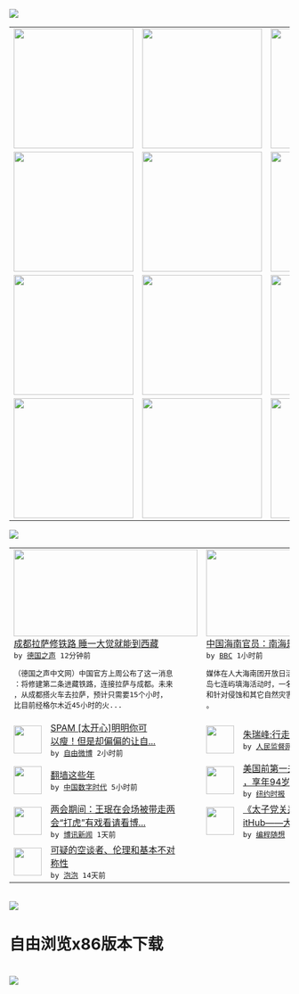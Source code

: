 

<a href="https://github.com/greatfire/z/raw/master/FreeBrowser.apk"><img src="https://raw.githubusercontent.com/greatfire/wiki/master/x/header.png" /></a><table><tr><td width="262" align="center" valign="center"><a href="https://github.com/greatfire/wiki/wiki/nyt" title="纽约时报中文网 国际纵览"><img src="https://raw.githubusercontent.com/greatfire/wiki/master/x/nyt_flag.png" width="215"/></a></td><td width="262" align="center" valign="center"><a href="https://github.com/greatfire/wiki/wiki/dw" title=""><img src="https://raw.githubusercontent.com/greatfire/wiki/master/x/dw_flag.png" width="215"/></a></td><td width="262" align="center" valign="center"><a href="https://github.com/greatfire/wiki/wiki/rmjd" title=""><img src="https://raw.githubusercontent.com/greatfire/wiki/master/x/rmjd_flag.png" width="215"/></a></td></tr><tr><td width="262" align="center" valign="center"><a href="https://github.com/paopaonetizen/website" title="泡泡 - 未经审查的互联网信息"><img src="https://raw.githubusercontent.com/greatfire/wiki/master/x/pp_flag.png" width="215"/></a></td><td width="262" align="center" valign="center"><a href="https://github.com/getlantern/mirror" title="以及自由微博和GreatFire.org官方中文论坛"><img src="https://raw.githubusercontent.com/greatfire/wiki/master/x/lantern_flag.png" width="215"/></a></td><td width="262" align="center" valign="center"><a href="https://github.com/cdtmirrors/m/" title=""><img src="https://raw.githubusercontent.com/greatfire/wiki/master/x/cdt_flag.png" width="215"/></a></td></tr><tr><td width="262" align="center" valign="center"><a href="https://github.com/program-think/blog" title="编程随想的博客"><img src="https://raw.githubusercontent.com/greatfire/wiki/master/x/pt_flag.png" width="215"/></a></td><td width="262" align="center" valign="center"><a href="https://github.com/greatfire/wiki/wiki/bbc" title=""><img src="https://raw.githubusercontent.com/greatfire/wiki/master/x/bbc_flag.png" width="215"/></a></td><td width="262" align="center" valign="center"><a href="https://github.com/freeweibo/s" title="自由微博 - 匿名和不受屏蔽的新浪微博搜索"><img src="https://raw.githubusercontent.com/greatfire/wiki/master/x/fw_flag.png" width="215"/></a></td></tr><tr><td width="262" align="center" valign="center"><a href="https://github.com/greatfire/wiki/wiki/google" title=""><img src="https://raw.githubusercontent.com/greatfire/wiki/master/x/google_flag.png" width="215"/></a></td><td width="262" align="center" valign="center"><a href="https://github.com/bxnews/boxun" title=""><img src="https://raw.githubusercontent.com/greatfire/wiki/master/x/bx_flag.png" width="215"/></a></td><td width="262" align="center" valign="center"><a href="https://github.com/greatfire/wiki/wiki/open-source" title="欢迎访问GreatFire.org开发者项目网站"><img src="https://raw.githubusercontent.com/greatfire/wiki/master/x/open-source_flag.png" width="215"/></a></td></tr></table><img src="https://raw.githubusercontent.com/greatfire/wiki/master/x/newsfeed text.png" /><table cols="4"><tr><td colspan="2" width="380"><a href="http://dw.com/p/1I8jb?maca=chi-GK-text-greatfire-all-chinese-15625-xml-mrss"><img src="http://www.dw.com/image/0,,17807174_302,00.jpg" width="330" height="156"/></a></br><a href="http://dw.com/p/1I8jb?maca=chi-GK-text-greatfire-all-chinese-15625-xml-mrss">成都拉萨修铁路 睡一大觉就能到西藏</a></br><kbd> by <a href="http://dw.de">德国之声</a> 12分钟前 </kbd></br><pre>（德国之声中文网）中国官方上周公布了这一消息<br/>：将修建第二条进藏铁路，连接拉萨与成都。未来<br/>，从成都搭火车去拉萨，预计只需要15个小时，<br/>比目前经格尔木近45小时的火...</pre></td><td colspan="2" width="380"><a href="http://www.bbc.com/zhongwen/simp/world/2016/03/160307_south_china_sea_hainan"><img src="http://a.files.bbci.co.uk/worldservice/live/assets/images/2016/03/07/160307144946_south_china_sea_144x81_google_nocredit.jpg" width="330" height="156"/></a></br><a href="http://www.bbc.com/zhongwen/simp/world/2016/03/160307_south_china_sea_hainan">中国海南官员：南海是海南渔民的“祖宗海”</a></br><kbd> by <a href="http://www.bbc.co.uk/zhongwen/simp">BBC</a> 1小时前 </kbd></br><pre>媒体在人大海南团开放日活动上问道中国在西沙群<br/>岛七连屿填海活动时，一名当地官员指出码头建筑<br/>和针对侵蚀和其它自然灾害的基础设施改善与创新<br/>。</pre></td></tr><tr><td><img src="https://raw.githubusercontent.com/greatfire/wiki/master/x/fw_logo.png" width="50" height="50"/></td><td width="280"><a href="https://freeweibo.com/weibo/3950511176474191">SPAM [太开心]明明你可<br/>以瘦！但是却偏偏的让自...</a></br><kbd> by <a href="https://freeweibo.com/">自由微博</a> 2小时前 </kbd></td><td><img src="http://www.rmjdw.com/uploads/160307/3-16030G3341J52.jpg" width="50" height="50"/></td><td width="280"><a href="http://www.rmjdw.com//fazhizhongguo/20160307/15517.html">朱瑞峰:行走在悬崖之间 </a></br><kbd> by <a href="http://www.rmjdw.com/">人民监督网</a> 2小时前 </kbd></td></tr><tr><td><img src="http://i2.wp.com/3.im.guokr.com/-bjN1Cdw3JgEPY6w4Nwksb7E1-OMtXm2_VanYO7_UZZ9AQAArwEAAEpQ.jpg?resize=353%2C400" width="50" height="50"/></td><td width="280"><a href="http://feedproxy.google.com/~r/chinadigitaltimes/zKps/~3/8MF8G9PS7cc/">翻墙这些年</a></br><kbd> by <a href="http://chinadigitaltimes.net/chinese/">中国数字时代</a> 5小时前 </kbd></td><td><img src="http://static01.nyt.com/images/2013/02/06/obituaries/20130206NancyReagan-obit-slide-T1ZX/20130206NancyReagan-obit-slide-T1ZX-articleLarge.jpg" width="50" height="50"/></td><td width="280"><a href="https://d3qlz4p8smvoli.cloudfront.net/people/20160307/t07reagan/">美国前第一夫人南希·里根逝世<br/>，享年94岁</a></br><kbd> by <a href="http://m.cn.nytimes.com/">纽约时报</a> 11小时前 </kbd></td></tr><tr><td><img src="http://www.boxun.com/news/images/2016/03/201603072132china1.jpg" width="50" height="50"/></td><td width="280"><a href="http://www.boxun.com/news/gb/china/2016/03/201603072132.shtml">两会期间：王珉在会场被带走两<br/>会“打虎”有戏看请看博...</a></br><kbd> by <a href="http://www.boxun.com">博讯新闻</a> 1天前 </kbd></td><td><img src="https://raw.githubusercontent.com/greatfire/wiki/master/x/pt_logo.png" width="50" height="50"/></td><td width="280"><a href="http://feedproxy.google.com/~r/programthink/~3/yJpdxJyRuKo/Zhao-at-GitHub.html">《太子党关系网络》开源到 G<br/>itHub——大伙儿一...</a></br><kbd> by <a href="http://program-think.blogspot.com">编程随想</a> 7天前 </kbd></td></tr><tr><td><img src="https://raw.githubusercontent.com/greatfire/wiki/master/x/pp_logo.png" width="50" height="50"/></td><td width="280"><a href="https://pao-pao.net/article/675">可疑的空谈者、伦理和基本不对<br/>称性</a></br><kbd> by <a href="https://pao-pao.net">泡泡</a> 14天前 </kbd></td></table></br><a href="https://github.com/greatfire/z/raw/master/FreeBrowser.apk"><img src="https://raw.githubusercontent.com/greatfire/wiki/master/x/download app.png" /></a><h1>自由浏览x86版本下载<h1><a href="https://github.com/greatfire/z/raw/master/FreeBrowser-x86.apk"><img src="https://raw.githubusercontent.com/greatfire/images/master/fb86.qr.png" /></a>